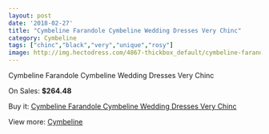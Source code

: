 ```yaml
---
layout: post
date: '2018-02-27'
title: "Cymbeline Farandole Cymbeline Wedding Dresses Very Chinc"
category: Cymbeline
tags: ["chinc","black","very","unique","rosy"]
image: http://img.hectodress.com/4867-thickbox_default/cymbeline-farandole-cymbeline-wedding-dresses-very-chinc.jpg
---
```

Cymbeline Farandole Cymbeline Wedding Dresses Very Chinc

On Sales: **$264.48**
<a href="https://www.hectodress.com/cymbeline/2454-cymbeline-farandole-cymbeline-wedding-dresses-very-chinc.html"><amp-img layout="responsive" width="600" height="600" src="//img.hectodress.com/4867-thickbox_default/cymbeline-farandole-cymbeline-wedding-dresses-very-chinc.jpg" alt="Cymbeline Farandole Cymbeline Wedding Dresses Very Chinc 0" /></a>

Buy it: [Cymbeline Farandole Cymbeline Wedding Dresses Very Chinc](https://www.hectodress.com/cymbeline/2454-cymbeline-farandole-cymbeline-wedding-dresses-very-chinc.html "Cymbeline Farandole Cymbeline Wedding Dresses Very Chinc")

View more: [Cymbeline](https://www.hectodress.com/43-cymbeline "Cymbeline")
